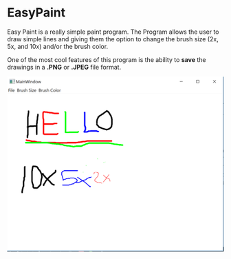 # EasyPaint

Easy Paint is a really simple paint program. The Program allows the user to draw simple lines and giving them the option to change
the brush size (2x, 5x, and 10x) and/or the brush color.

One of the most cool features of this program is the ability to **save** the drawings in a **.PNG** or **.JPEG** file format.

![Alt text](https://github.com/RosarioAleCali/QtExamples/blob/master/EasyPaint/Screenshot.PNG?raw=true  "Program Screenshoot")
